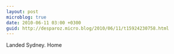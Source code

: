 ```yaml
---
layout: post
microblog: true
date: 2010-06-11 03:00 +0300
guid: http://desparoz.micro.blog/2010/06/11/t15924230758.html
---
```

Landed Sydney. Home
